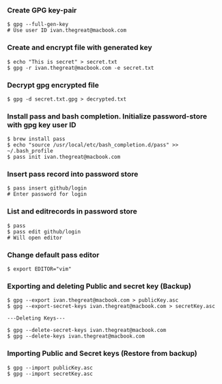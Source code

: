 ### Create GPG key-pair


```
$ gpg --full-gen-key
# Use user ID ivan.thegreat@macbook.com
```

### Create and encrypt file with generated key

```
$ echo "This is secret" > secret.txt
$ gpg -r ivan.thegreat@macbook.com -e secret.txt
```

### Decrypt gpg encrypted file

```
$ gpg -d secret.txt.gpg > decrypted.txt
```

### Install pass and bash completion. Initialize password-store with gpg key user ID

```
$ brew install pass
$ echo "source /usr/local/etc/bash_completion.d/pass" >> ~/.bash_profile
$ pass init ivan.thegreat@macbook.com
```

### Insert pass record into password store

```
$ pass insert github/login
# Enter password for login
```

### List and editrecords in password store

```
$ pass
$ pass edit github/login
# Will open editor
```

### Change default pass editor
```
$ export EDITOR="vim"
```

### Exporting and deleting Public and secret key (Backup)

```
$ gpg --export ivan.thegreat@macbook.com > publicKey.asc
$ gpg --export-secret-keys ivan.thegreat@macbook.com > secretKey.asc

---Deleting Keys---

$ gpg --delete-secret-keys ivan.thegreat@macbook.com
$ gpg --delete-keys ivan.thegreat@macbook.com
```

### Importing Public and Secret keys (Restore from backup)
```
$ gpg --import publicKey.asc
$ gpg --import secretKey.asc
```
